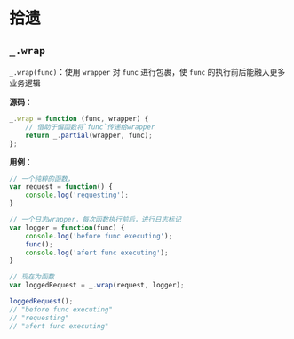 拾遗
====

`_.wrap`
----------------------------------------------------------------------------

`_.wrap(func)`：使用 `wrapper` 对 `func` 进行包裹，使 `func` 的执行前后能融入更多业务逻辑

**源码**：

```js
_.wrap = function (func, wrapper) {
    // 借助于偏函数将`func`传递给wrapper
    return _.partial(wrapper, func);
};
```

**用例**：

```js
// 一个纯粹的函数，
var request = function() {
    console.log('requesting');
}

// 一个日志wrapper，每次函数执行前后，进行日志标记
var logger = function(func) {
    console.log('before func executing');
    func();
    console.log('afert func executing');
}

// 现在为函数
var loggedRequest = _.wrap(request, logger);

loggedRequest();
// "before func executing"
// "requesting"
// "afert func executing"
```

